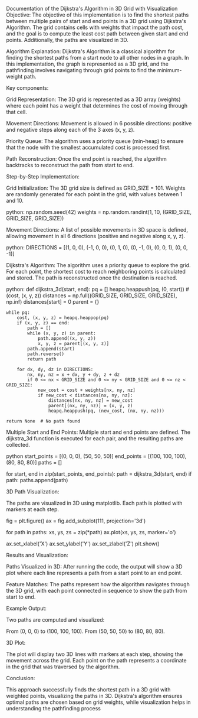 Documentation of the Dijkstra's Algorithm in 3D Grid with Visualization
Objective:
The objective of this implementation is to find the shortest paths between multiple pairs of start and end points in a 3D grid using Dijkstra's Algorithm. 
The grid contains cells with weights that impact the path cost, and the goal is to compute the least cost path between given start and end points. 
Additionally, the paths are visualized in 3D.

Algorithm Explanation:
Dijkstra's Algorithm is a classical algorithm for finding the shortest paths from a start node to all other nodes in a graph. 
In this implementation, the graph is represented as a 3D grid, and the pathfinding involves navigating through grid points to find the minimum-weight path.

Key components:

Grid Representation: 
The 3D grid is represented as a 3D array (weights) where each point has a weight that determines the cost of moving through that cell.

Movement Directions: 
Movement is allowed in 6 possible directions: positive and negative steps along each of the 3 axes (x, y, z).

Priority Queue: 
The algorithm uses a priority queue (min-heap) to ensure that the node with the smallest accumulated cost is processed first.

Path Reconstruction: Once the end point is reached, the algorithm backtracks to reconstruct the path from start to end.

Step-by-Step Implementation:

Grid Initialization: 
The 3D grid size is defined as GRID_SIZE = 101. Weights are randomly generated for each point in the grid, with values between 1 and 10.

python:
np.random.seed(42)
weights = np.random.randint(1, 10, (GRID_SIZE, GRID_SIZE, GRID_SIZE))

Movement Directions: 
A list of possible movements in 3D space is defined, allowing movement in all 6 directions (positive and negative along x, y, z).

python:
DIRECTIONS = [(1, 0, 0), (-1, 0, 0), (0, 1, 0), (0, -1, 0), (0, 0, 1), (0, 0, -1)]

Dijkstra's Algorithm: 
The algorithm uses a priority queue to explore the grid. For each point, the shortest cost to reach neighboring points is calculated and stored. 
The path is reconstructed once the destination is reached.

python:
def dijkstra_3d(start, end):
    pq = []
    heapq.heappush(pq, (0, start))  # (cost, (x, y, z))
    distances = np.full((GRID_SIZE, GRID_SIZE, GRID_SIZE), np.inf)
    distances[start] = 0
    parent = {}

    while pq:
        cost, (x, y, z) = heapq.heappop(pq)
        if (x, y, z) == end:
            path = []
            while (x, y, z) in parent:
                path.append((x, y, z))
                x, y, z = parent[(x, y, z)]
            path.append(start)
            path.reverse()
            return path
        
        for dx, dy, dz in DIRECTIONS:
            nx, ny, nz = x + dx, y + dy, z + dz
            if 0 <= nx < GRID_SIZE and 0 <= ny < GRID_SIZE and 0 <= nz < GRID_SIZE:
                new_cost = cost + weights[nx, ny, nz]
                if new_cost < distances[nx, ny, nz]:
                    distances[nx, ny, nz] = new_cost
                    parent[(nx, ny, nz)] = (x, y, z)
                    heapq.heappush(pq, (new_cost, (nx, ny, nz)))

    return None  # No path found

Multiple Start and End Points: 
Multiple start and end points are defined. The dijkstra_3d function is executed for each pair, and the resulting paths are collected.

python
start_points = [(0, 0, 0), (50, 50, 50)]
end_points = [(100, 100, 100), (80, 80, 80)]
paths = []

for start, end in zip(start_points, end_points):
    path = dijkstra_3d(start, end)
    if path:
        paths.append(path)

3D Path Visualization: 

The paths are visualized in 3D using matplotlib. Each path is plotted with markers at each step.

fig = plt.figure()
ax = fig.add_subplot(111, projection='3d')

for path in paths:
    xs, ys, zs = zip(*path)
    ax.plot(xs, ys, zs, marker='o')

ax.set_xlabel('X')
ax.set_ylabel('Y')
ax.set_zlabel('Z')
plt.show()

Results and Visualization:

Paths Visualized in 3D: 
After running the code, the output will show a 3D plot where each line represents a path from a start point to an end point.

Feature Matches: 
The paths represent how the algorithm navigates through the 3D grid, with each point connected in sequence to show the path from start to end.

Example Output:

Two paths are computed and visualized:

From (0, 0, 0) to (100, 100, 100).
From (50, 50, 50) to (80, 80, 80).

3D Plot:

The plot will display two 3D lines with markers at each step, showing the movement across the grid. 
Each point on the path represents a coordinate in the grid that was traversed by the algorithm.

Conclusion:

This approach successfully finds the shortest path in a 3D grid with weighted points, visualizing the paths in 3D. 
Dijkstra's algorithm ensures optimal paths are chosen based on grid weights, while visualization helps in understanding the pathfinding process

